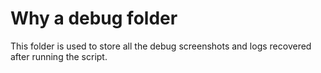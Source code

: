 # Why a debug folder

This folder is used to store all the debug screenshots and logs recovered after running the script.
